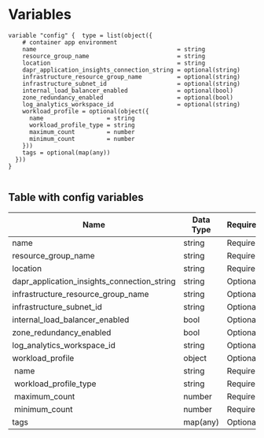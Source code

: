 # Variables

```
variable "config" {  type = list(object({
    # container app environment
    name                                        = string
    resource_group_name                         = string
    location                                    = string
    dapr_application_insights_connection_string = optional(string)
    infrastructure_resource_group_name          = optional(string)
    infrastructure_subnet_id                    = optional(string)
    internal_load_balancer_enabled              = optional(bool)
    zone_redundancy_enabled                     = optional(bool)
    log_analytics_workspace_id                  = optional(string)
    workload_profile = optional(object({
      name                  = string
      workload_profile_type = string
      maximum_count         = number
      minimum_count         = number
    }))
    tags = optional(map(any))
  }))
}


```


## Table with config variables

| Name | Data Type | Requirement | Default Value | Comment |
| ------- | --------- | ----------- | ------------- | ------- |
|name | string | Required |  |  |
|resource_group_name | string | Required |  |  |
|location | string | Required |  |  |
|dapr_application_insights_connection_string | string | Optional |  |  |
|infrastructure_resource_group_name | string | Optional |  |  |
|infrastructure_subnet_id | string | Optional |  |  |
|internal_load_balancer_enabled | bool | Optional |  |  |
|zone_redundancy_enabled | bool | Optional |  |  |
|log_analytics_workspace_id | string | Optional |  |  |
|workload_profile | object | Optional |  |  |
|&nbsp;name | string | Required |  |  |
|&nbsp;workload_profile_type | string | Required |  |  |
|&nbsp;maximum_count | number | Required |  |  |
|&nbsp;minimum_count | number | Required |  |  |
|tags | map(any) | Optional |  |  |


